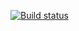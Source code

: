 [![Build status](https://ci.appveyor.com/api/projects/status/ueaghvwlasr5d8l5?svg=true)](https://ci.appveyor.com/project/AlexandraChernova/card-order5)